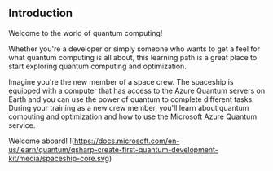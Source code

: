 ## Introduction
Welcome to the world of quantum computing!

Whether you're a developer or simply someone who wants to get a feel for what quantum computing is all about, this learning path is a great place to start exploring quantum computing and optimization.

Imagine you're the new member of a space crew. The spaceship is equipped with a computer that has access to the Azure Quantum servers on Earth and you can use the power of quantum to complete different tasks. During your training as a new crew member, you'll learn about quantum computing and optimization and how to use the Microsoft Azure Quantum service.

Welcome aboard!
!(https://docs.microsoft.com/en-us/learn/quantum/qsharp-create-first-quantum-development-kit/media/spaceship-core.svg)
